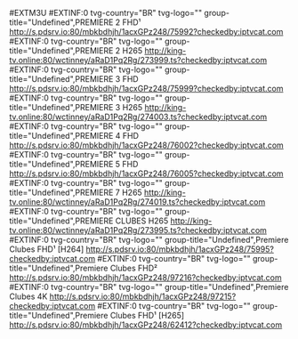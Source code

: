 #EXTM3U
#EXTINF:0 tvg-country="BR" tvg-logo="" group-title="Undefined",PREMIERE 2 FHD¹
http://s.pdsrv.io:80/mbkbdhjh/1acxGPz248/75992?checkedby:iptvcat.com
#EXTINF:0 tvg-country="BR" tvg-logo="" group-title="Undefined",PREMIERE 2 H265
http://king-tv.online:80/wctinney/aRaD1Pq2Rg/273999.ts?checkedby:iptvcat.com
#EXTINF:0 tvg-country="BR" tvg-logo="" group-title="Undefined",PREMIERE 3 FHD
http://s.pdsrv.io:80/mbkbdhjh/1acxGPz248/75999?checkedby:iptvcat.com
#EXTINF:0 tvg-country="BR" tvg-logo="" group-title="Undefined",PREMIERE 3 H265
http://king-tv.online:80/wctinney/aRaD1Pq2Rg/274003.ts?checkedby:iptvcat.com
#EXTINF:0 tvg-country="BR" tvg-logo="" group-title="Undefined",PREMIERE 4 FHD
http://s.pdsrv.io:80/mbkbdhjh/1acxGPz248/76002?checkedby:iptvcat.com
#EXTINF:0 tvg-country="BR" tvg-logo="" group-title="Undefined",PREMIERE 5 FHD
http://s.pdsrv.io:80/mbkbdhjh/1acxGPz248/76005?checkedby:iptvcat.com
#EXTINF:0 tvg-country="BR" tvg-logo="" group-title="Undefined",PREMIERE 7 H265
http://king-tv.online:80/wctinney/aRaD1Pq2Rg/274019.ts?checkedby:iptvcat.com
#EXTINF:0 tvg-country="BR" tvg-logo="" group-title="Undefined",PREMIERE CLUBES H265
http://king-tv.online:80/wctinney/aRaD1Pq2Rg/273995.ts?checkedby:iptvcat.com
#EXTINF:0 tvg-country="BR" tvg-logo="" group-title="Undefined",Premiere Clubes FHD¹ [H264]
http://s.pdsrv.io:80/mbkbdhjh/1acxGPz248/75995?checkedby:iptvcat.com
#EXTINF:0 tvg-country="BR" tvg-logo="" group-title="Undefined",Premiere Clubes FHD²
http://s.pdsrv.io:80/mbkbdhjh/1acxGPz248/97216?checkedby:iptvcat.com
#EXTINF:0 tvg-country="BR" tvg-logo="" group-title="Undefined",Premiere Clubes 4K
http://s.pdsrv.io:80/mbkbdhjh/1acxGPz248/97215?checkedby:iptvcat.com
#EXTINF:0 tvg-country="BR" tvg-logo="" group-title="Undefined",Premiere Clubes FHD¹ [H265]
http://s.pdsrv.io:80/mbkbdhjh/1acxGPz248/62412?checkedby:iptvcat.com

